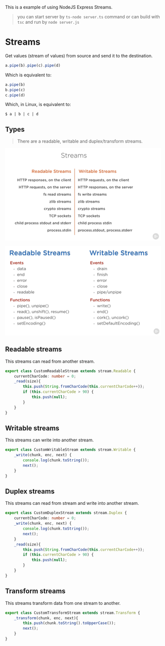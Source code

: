 

This is a example of using NodeJS Express Streams. 

> you can start server by `ts-node server.ts` command or can build with `tsc` and run by `node server.js`

# Streams

Get values (stream of values) from source and send it to the destination.

```Typescript
a.pipe(b).pipe(c).pipe(d)
```

Which is equivalent to:

```Typescript
a.pipe(b)
b.pipe(c)
c.pipe(d)
```

Which, in Linux, is equivalent to:

```Shell
$ a | b | c | d
```
   
## Types

> There are a readable, writable and duplex/transform streams.

![alt tag](https://raw.githubusercontent.com/lukaskellerstein/NodeJsExpressSamples/master/images/streams0.png)


![alt tag](https://raw.githubusercontent.com/lukaskellerstein/NodeJsExpressSamples/master/images/streams1.png)


## Readable streams

This streams can read from another stream.

```Typescript
export class CustomReadableStream extends stream.Readable {
    currentCharCode: number = 0;
    _read(size){
        this.push(String.fromCharCode(this.currentCharCode++));
        if (this.currentCharCode > 90) {
            this.push(null);
        }
    }
}
```

## Writable streams 

This streams can write into another stream.

```Typescript
export class CustomWritableStream extends stream.Writable {
    _write(chunk, enc, next) {
        console.log(chunk.toString());
        next();
    }
}
```

## Duplex streams

This streams can read from stream and write into another stream.

```Typescript
export class CustomDuplexStream extends stream.Duplex {
    currentCharCode: number = 0;
    _write(chunk, enc, next) {
        console.log(chunk.toString());
        next();
    }
    _read(size){
        this.push(String.fromCharCode(this.currentCharCode++));
        if (this.currentCharCode > 90) {
            this.push(null);
        }
    }
}
```

## Transform streams

This streams transform data from one stream to another.

```Typescript
export class CustomTransformStream extends stream.Transform {
    _transform(chunk, enc, next){
        this.push(chunk.toString().toUpperCase());
        next();
    }
}
```